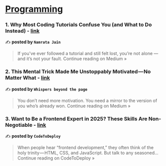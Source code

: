 
<h1><a href=https://medium.com/tag/programming/recommended target="_blank" rel="noopener noreferrer">Programming</a></h1>
<h3>1. Why Most Coding Tutorials Confuse You (and What to Do Instead) - <a href="https://medium.com/@namratajain.cs/why-most-coding-tutorials-confuse-you-and-what-to-do-instead-b9f39e9db151?source=rss------programming-5" target="_blank" rel="noopener noreferrer">link</a></h3>

✍️ **posted by `Namrata Jain`**

<blockquote>If you've ever followed a tutorial and still felt lost, you’re not alone — and it’s not your fault.
Continue reading on Medium »</blockquote>

<h3>2. This Mental Trick Made Me Unstoppably Motivated — No Matter What - <a href="https://medium.com/@KamalAb1/this-mental-trick-made-me-unstoppably-motivated-no-matter-what-88761e3d9b42?source=rss------programming-5" target="_blank" rel="noopener noreferrer">link</a></h3>

✍️ **posted by `Whispers beyond the page`**

<blockquote>You don’t need more motivation. You need a mirror to the version of you who’s already won.
Continue reading on Medium »</blockquote>

<h3>3. Want to Be a Frontend Expert in 2025? These Skills Are Non-Negotiable - <a href="https://medium.com/codetodeploy/want-to-be-a-frontend-expert-in-2025-these-skills-are-non-negotiable-fcc7075687a7?source=rss------programming-5" target="_blank" rel="noopener noreferrer">link</a></h3>

✍️ **posted by `CodeToDeploy`**

<blockquote>When people hear “frontend development,” they often think of the holy trinity — HTML, CSS, and JavaScript. But talk to any seasoned…
Continue reading on CodeToDeploy »</blockquote>

